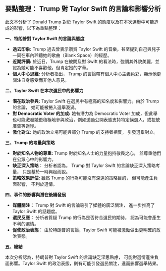 ## 要點整理： Trump 對 Taylor Swift 的言論和影響分析

此文本分析了 Donald Trump 對於 Taylor Swift 的態度以及在本次選舉中可能造成的影響，以下為重點整理：

**一、特朗普對 Taylor Swift 的言論與態度**

*   **過去印象:** Trump 過去曾表示讚賞 Taylor Swift 的音樂，甚至提到自己與兒子一同在車內聆聽她的歌曲（Blank Space）的經歷。
*   **近期評價:** 於近日，Trump 在被問及對 Swift 的看法時，強調其外貌美麗，並認為她可能不喜歡他，但肯定她的才華。
*   **個人中心思維:** 分析者指出， Trump 的言論帶有個人中心主義色彩，顯示他更關注自身感受而非他人意見。

**二、Taylor Swift 在本次選民中的影響力**

*   **潛在政治參與:**  Taylor Swift 在選民中有極高的知名度和影響力。由於 Trump 的言論， 她可能被捲入選舉漩渦。
*   **對 Democratic Voter 的加成:** 她有潛力為 Democratic Voter 加成，但此舉也可能激發她更積極地參與政治，例如透過公開表態支持特定候選人，或投放廣告等途徑。
*   **激化對立:** 她的政治立場可能與部分 Trump 的支持者相反， 引發選舉對立。

**三、Trump 的考量與策略**

*   **對於知名人物的尊重:** Trump 對於知名人士的力量抱持敬畏之心， 並尊重他們在公眾心中的影響力。
*   **缺乏深入策略：** 分析者認為， Trump 對 Taylor Swift 的言論缺乏深入策略考量， 只是基於一時興起而說。
*   **策略效果評估:** 雖然 Trump 的行為可能沒有深遠的策略目的， 但可能產生負面影響， 不利於選情。

**四、事件的影響與潛在後續發展**

*   **媒體關注：** Trump 對 Swift 的言論吸引了媒體的廣泛關注， 進一步推高了 Taylor Swift 的話題度。
*   **選民反應：**  分析者質疑 Trump 的行為是否符合選民的期待， 認為可能會產生不利的選情。
*   **促使政治表態：** 由於特朗普的言論，Taylor Swift 可能被激勵做出更明確的政治表態。

**五、總結**

本次分析認為，特朗普對 Taylor Swift 的言論缺乏深思熟慮， 可能對選情產生負面影響。Taylor Swift 的政治表態，則有可能引發選民關注，進而影響選舉結果。